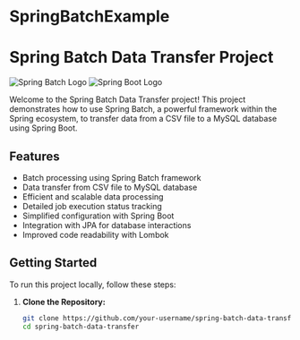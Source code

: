 # SpringBatchExample
# Spring Batch Data Transfer Project

![Spring Batch Logo](https://spring.io/images/spring-logo-9146a4d3298760c2e7e49595184e1975.svg)
![Spring Boot Logo](https://spring.io/images/projects/spring-boot-7f2e24fb962501672cc91ccd285ed2ba.svg)

Welcome to the Spring Batch Data Transfer project! This project demonstrates how to use Spring Batch, a powerful framework within the Spring ecosystem, to transfer data from a CSV file to a MySQL database using Spring Boot.

## Features

- Batch processing using Spring Batch framework
- Data transfer from CSV file to MySQL database
- Efficient and scalable data processing
- Detailed job execution status tracking
- Simplified configuration with Spring Boot
- Integration with JPA for database interactions
- Improved code readability with Lombok

## Getting Started

To run this project locally, follow these steps:

1. **Clone the Repository:**
   ```sh
   git clone https://github.com/your-username/spring-batch-data-transfer.git
   cd spring-batch-data-transfer
